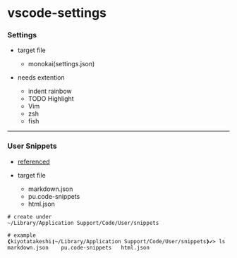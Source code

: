 # vscode-settings

### Settings

- target file
    - monokai(settings.json)

- needs extention
    - indent rainbow
    - TODO Highlight
    - Vim
    - zsh
    - fish

---
### User Snippets

- [referenced](https://qiita.com/kitfactory/items/31cdf80cf1d3d8b42de8)

- target file
    - markdown.json
    - pu.code-snippets
    - html.json

```
# create under
~/Library/Application Support/Code/User/snippets

# example
❰kiyotatakeshi❙~/Library/Application Support/Code/User/snippets❱✔≻ ls
markdown.json    pu.code-snippets   html.json
```